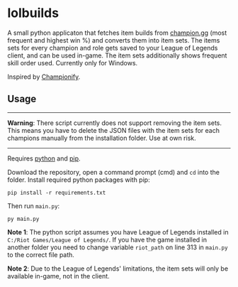 # lolbuilds

A small python applicaton that fetches item builds  from [champion.gg](https://www.champion.gg/) (most frequent and highest win %) and converts them into item sets. The items sets for every champion and role gets saved to your League of Legends client, and can be used in-game. The item sets additionally shows frequent skill order used. Currently only for Windows.

Inspired by [Championify](https://github.com/dustinblackman/Championify).

## Usage

---
**Warning**: There script currently does not support removing the item sets. This means you have to delete the JSON files with the item sets for each champions manually from the installation folder. Use at own risk.

---
Requires [python](https://www.python.org/downloads/) and [pip](https://pip.pypa.io/en/stable/installing/).


Download the repository, open a command prompt (cmd) and `cd` into the folder. Install required python packages with pip:

```
pip install -r requirements.txt
```

Then run `main.py`:

```
py main.py
```

**Note 1**: The python script assumes you have League of Legends installed in `C:/Riot Games/League of Legends/`. If you have the game installed in another folder you need to change variable `riot_path` on line 313 in `main.py` to the correct file path. 

**Note 2**: Due to the League of Legends' limitations, the item sets will only be available in-game, not in the client.